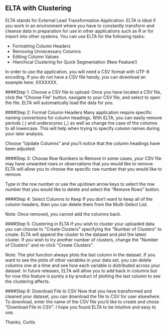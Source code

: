 ## ELTA with Clustering

ELTA stands for External Lead Transformation Application. ELTA is ideal if you work in an environment where you have to constantly transform and cleanse data in preparation for use in other applications such as R or for import into other systems. You can use ELTA for the following tasks:

- Formatting Column Headers
- Removing Unnecessary Columns
- Editing Column Values
- Hierchical Clustering for Quick Segmentation (New Feature!)

In order to use the application, you will need a CSV format with UTF-8 encoding. If you do not have a CSV file handy, you can download an example here: XXXXXXX.

####Step 1. Choose a CSV file to upload:
Once you have located a CSV file, click the “Choose File” button, navigate to your CSV file, and select to open the file. ELTA will automatically load the data for you.

####Step 2: Format Column Headers
Many application require specific naming conventions for column headings. With ELTA, you can easily remove periods (.) and underscores (_) as well as change the case of the columns to all lowercase. This will help when trying to specify column names during your later analysis. 

Choose “Update Columns” and you’ll notice that the column headings have been adjusted. 

####Step 3: Choose Row Numbers to Remove
In some cases, your CSV file may have unwanted rows or observations that you would like to remove. ELTA will allow you to choose the specific row number that you would like to remove.

Type in the row number or use the up/down arrow keys to select the row number that you would like to delete and select the “Remove Rows” button.

####Step 4: Select Columns to Keep
If you don’t want to keep all of the column headers, then you can delete them from the Multi-Select List. 

Note: Once removed, you cannot add the columns back.


####Step 5: Clustering in ELTA
If you wish to cluster your uploaded data you can choose to "Create Clusters" specifying the "Number of Clusters" to create. ELTA will append the cluster to the dataset and plot the latest cluster. If you wish to try another number of clusters, change the "Number of Clusters" and re-click "Create Clusters". 

Note: The plot function always plots the last column in the dataset. If you want to see the plots of other variables in your data set, you can delete columns one at a time and see how each variable is distributed across your dataset. In future releases, ELTA will allow you to add back in columns but for now this feature is purely a by-product of plotting the last column to see the clustering affects.

####Step 6: Download File to CSV
Now that you have transformed and cleaned your dataset, you can download the file to CSV for user elsewhere.
To download, enter the name of the CSV file you’d like to create and chose “Download File to CSV”.
I hope you found ELTA to be intuitive and easy to use.


Thanks,
Curtis
